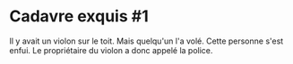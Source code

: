 # Cadavre exquis #1

Il y avait un violon sur le toit. Mais quelqu'un l'a volé. Cette personne s'est enfui. Le propriétaire du violon a donc appelé la police.
